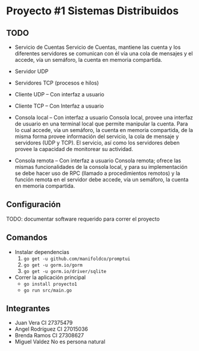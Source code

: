 # Proyecto #1 Sistemas Distribuidos

## TODO

- Servicio de Cuentas
Servicio de Cuentas, mantiene las cuenta y los diferentes servidores se
comunican con él vía una cola de mensajes y el accede, vía un semáforo,
la cuenta en memoria compartida.

- Servidor UDP
- Servidores TCP (procesos e hilos)
- Cliente UDP – Con interfaz a usuario
- Cliente TCP – Con Interfaz a usuario
- Consola local – Con interfaz a usuario
Consola local, provee una interfaz de usuario en una terminal local que
permite manipular la cuenta. Para lo cual accede, vía un semáforo, la
cuenta en memoria compartida, de la misma forma provee información
del servicio, la cola de mensaje y servidores (UDP y TCP). El servicio, así
como los servidores deben provee la capacidad de monitorear su
actividad.

- Consola remota – Con interfaz a usuario
Consola remota; ofrece las mismas funcionalidades de la consola local, y
para su implementación se debe hacer uso de RPC (llamado a
procedimientos remotos) y la función remota en el servidor debe accede,
vía un semáforo, la cuenta en memoria compartida.

## Configuración

TODO: documentar software requerido para correr el proyecto

## Comandos

- Instalar dependencias
  1. `go get -u github.com/manifoldco/promptui`
  2. `go get -u gorm.io/gorm`
  3. `go get -u gorm.io/driver/sqlite`
- Correr la aplicación principal 
  - `go install proyecto1`
  - `go run src/main.go`

## Integrantes 

- Juan Vera  CI 27375479
- Angel Rodríguez CI 27015036
- Brenda Ramos CI 27308627
- Miguel Valdez No es persona natural
